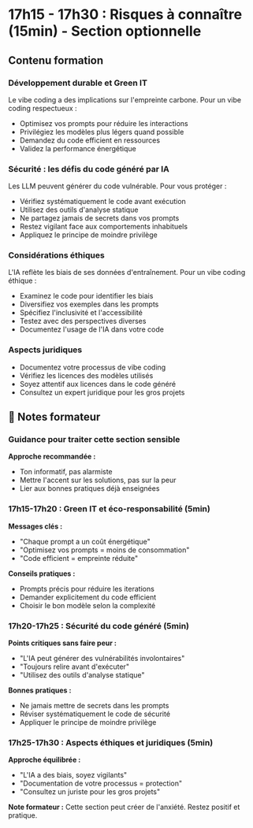 # 17h15 - 17h30 : Risques à connaître (15min) - Section optionnelle

## Contenu formation

### Développement durable et Green IT

Le vibe coding a des implications sur l'empreinte carbone. Pour un vibe coding respectueux :
- Optimisez vos prompts pour réduire les interactions
- Privilégiez les modèles plus légers quand possible
- Demandez du code efficient en ressources
- Validez la performance énergétique

### Sécurité : les défis du code généré par IA

Les LLM peuvent générer du code vulnérable. Pour vous protéger :
- Vérifiez systématiquement le code avant exécution
- Utilisez des outils d'analyse statique
- Ne partagez jamais de secrets dans vos prompts
- Restez vigilant face aux comportements inhabituels
- Appliquez le principe de moindre privilège

### Considérations éthiques

L'IA reflète les biais de ses données d'entraînement. Pour un vibe coding éthique :
- Examinez le code pour identifier les biais
- Diversifiez vos exemples dans les prompts
- Spécifiez l'inclusivité et l'accessibilité
- Testez avec des perspectives diverses
- Documentez l'usage de l'IA dans votre code

### Aspects juridiques

- Documentez votre processus de vibe coding
- Vérifiez les licences des modèles utilisés
- Soyez attentif aux licences dans le code généré
- Consultez un expert juridique pour les gros projets

## 📝 Notes formateur

### Guidance pour traiter cette section sensible

**Approche recommandée :**
- Ton informatif, pas alarmiste
- Mettre l'accent sur les solutions, pas sur la peur
- Lier aux bonnes pratiques déjà enseignées

### 17h15-17h20 : Green IT et éco-responsabilité (5min)

**Messages clés :**
- "Chaque prompt a un coût énergétique"
- "Optimisez vos prompts = moins de consommation"
- "Code efficient = empreinte réduite"

**Conseils pratiques :**
- Prompts précis pour réduire les iterations
- Demander explicitement du code efficient
- Choisir le bon modèle selon la complexité

### 17h20-17h25 : Sécurité du code généré (5min)

**Points critiques sans faire peur :**
- "L'IA peut générer des vulnérabilités involontaires"
- "Toujours relire avant d'exécuter"
- "Utilisez des outils d'analyse statique"

**Bonnes pratiques :**
- Ne jamais mettre de secrets dans les prompts
- Réviser systématiquement le code de sécurité
- Appliquer le principe de moindre privilège

### 17h25-17h30 : Aspects éthiques et juridiques (5min)

**Approche équilibrée :**
- "L'IA a des biais, soyez vigilants"
- "Documentation de votre processus = protection"
- "Consultez un juriste pour les gros projets"

**Note formateur :** Cette section peut créer de l'anxiété. Restez positif et pratique.